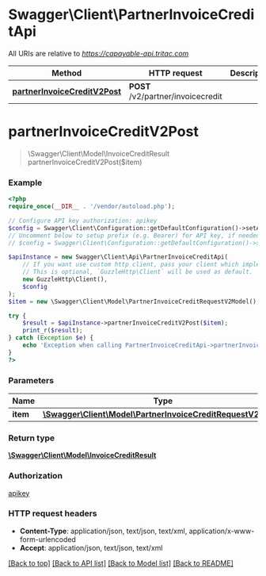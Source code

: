# Swagger\Client\PartnerInvoiceCreditApi

All URIs are relative to *https://capayable-api.tritac.com*

Method | HTTP request | Description
------------- | ------------- | -------------
[**partnerInvoiceCreditV2Post**](PartnerInvoiceCreditApi.md#partnerInvoiceCreditV2Post) | **POST** /v2/partner/invoicecredit | 


# **partnerInvoiceCreditV2Post**
> \Swagger\Client\Model\InvoiceCreditResult partnerInvoiceCreditV2Post($item)



### Example
```php
<?php
require_once(__DIR__ . '/vendor/autoload.php');

// Configure API key authorization: apikey
$config = Swagger\Client\Configuration::getDefaultConfiguration()->setApiKey('apikey', 'YOUR_API_KEY');
// Uncomment below to setup prefix (e.g. Bearer) for API key, if needed
// $config = Swagger\Client\Configuration::getDefaultConfiguration()->setApiKeyPrefix('apikey', 'Bearer');

$apiInstance = new Swagger\Client\Api\PartnerInvoiceCreditApi(
    // If you want use custom http client, pass your client which implements `GuzzleHttp\ClientInterface`.
    // This is optional, `GuzzleHttp\Client` will be used as default.
    new GuzzleHttp\Client(),
    $config
);
$item = new \Swagger\Client\Model\PartnerInvoiceCreditRequestV2Model(); // \Swagger\Client\Model\PartnerInvoiceCreditRequestV2Model | 

try {
    $result = $apiInstance->partnerInvoiceCreditV2Post($item);
    print_r($result);
} catch (Exception $e) {
    echo 'Exception when calling PartnerInvoiceCreditApi->partnerInvoiceCreditV2Post: ', $e->getMessage(), PHP_EOL;
}
?>
```

### Parameters

Name | Type | Description  | Notes
------------- | ------------- | ------------- | -------------
 **item** | [**\Swagger\Client\Model\PartnerInvoiceCreditRequestV2Model**](../Model/PartnerInvoiceCreditRequestV2Model.md)|  |

### Return type

[**\Swagger\Client\Model\InvoiceCreditResult**](../Model/InvoiceCreditResult.md)

### Authorization

[apikey](../../README.md#apikey)

### HTTP request headers

 - **Content-Type**: application/json, text/json, text/xml, application/x-www-form-urlencoded
 - **Accept**: application/json, text/json, text/xml

[[Back to top]](#) [[Back to API list]](../../README.md#documentation-for-api-endpoints) [[Back to Model list]](../../README.md#documentation-for-models) [[Back to README]](../../README.md)

